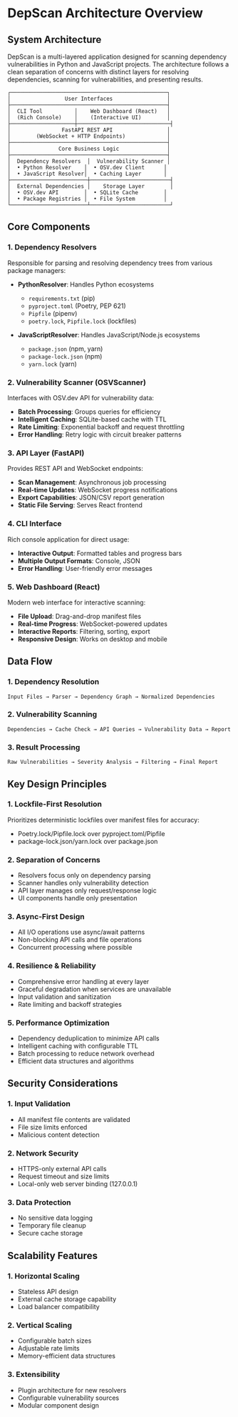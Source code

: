 # DepScan Architecture Overview

## System Architecture

DepScan is a multi-layered application designed for scanning dependency vulnerabilities in Python and JavaScript projects. The architecture follows a clean separation of concerns with distinct layers for resolving dependencies, scanning for vulnerabilities, and presenting results.

```
┌─────────────────────────────────────────────────┐
│                 User Interfaces                 │
├─────────────────────────────────────────────────┤
│  CLI Tool          │    Web Dashboard (React)   │
│  (Rich Console)    │    (Interactive UI)        │
├────────────────────┼─────────────────────────────┤
│                FastAPI REST API                 │
│        (WebSocket + HTTP Endpoints)             │
├─────────────────────────────────────────────────┤
│               Core Business Logic               │
├─────────────────────────────────────────────────┤
│  Dependency Resolvers  │  Vulnerability Scanner │
│  • Python Resolver    │  • OSV.dev Client      │
│  • JavaScript Resolver│  • Caching Layer       │
├────────────────────────┼─────────────────────────┤
│  External Dependencies │    Storage Layer        │
│  • OSV.dev API        │  • SQLite Cache        │
│  • Package Registries │  • File System         │
└────────────────────────┴─────────────────────────┘
```

## Core Components

### 1. Dependency Resolvers
Responsible for parsing and resolving dependency trees from various package managers:

- **PythonResolver**: Handles Python ecosystems
  - `requirements.txt` (pip)
  - `pyproject.toml` (Poetry, PEP 621)
  - `Pipfile` (pipenv)  
  - `poetry.lock`, `Pipfile.lock` (lockfiles)

- **JavaScriptResolver**: Handles JavaScript/Node.js ecosystems
  - `package.json` (npm, yarn)
  - `package-lock.json` (npm)
  - `yarn.lock` (yarn)

### 2. Vulnerability Scanner (OSVScanner)
Interfaces with OSV.dev API for vulnerability data:

- **Batch Processing**: Groups queries for efficiency
- **Intelligent Caching**: SQLite-based cache with TTL
- **Rate Limiting**: Exponential backoff and request throttling
- **Error Handling**: Retry logic with circuit breaker patterns

### 3. API Layer (FastAPI)
Provides REST API and WebSocket endpoints:

- **Scan Management**: Asynchronous job processing
- **Real-time Updates**: WebSocket progress notifications
- **Export Capabilities**: JSON/CSV report generation
- **Static File Serving**: Serves React frontend

### 4. CLI Interface
Rich console application for direct usage:

- **Interactive Output**: Formatted tables and progress bars
- **Multiple Output Formats**: Console, JSON
- **Error Handling**: User-friendly error messages

### 5. Web Dashboard (React)
Modern web interface for interactive scanning:

- **File Upload**: Drag-and-drop manifest files
- **Real-time Progress**: WebSocket-powered updates  
- **Interactive Reports**: Filtering, sorting, export
- **Responsive Design**: Works on desktop and mobile

## Data Flow

### 1. Dependency Resolution
```
Input Files → Parser → Dependency Graph → Normalized Dependencies
```

### 2. Vulnerability Scanning  
```
Dependencies → Cache Check → API Queries → Vulnerability Data → Report
```

### 3. Result Processing
```
Raw Vulnerabilities → Severity Analysis → Filtering → Final Report
```

## Key Design Principles

### 1. **Lockfile-First Resolution**
Prioritizes deterministic lockfiles over manifest files for accuracy:
- Poetry.lock/Pipfile.lock over pyproject.toml/Pipfile
- package-lock.json/yarn.lock over package.json

### 2. **Separation of Concerns**
- Resolvers focus only on dependency parsing
- Scanner handles only vulnerability detection
- API layer manages only request/response logic
- UI components handle only presentation

### 3. **Async-First Design**
- All I/O operations use async/await patterns
- Non-blocking API calls and file operations
- Concurrent processing where possible

### 4. **Resilience & Reliability**
- Comprehensive error handling at every layer
- Graceful degradation when services are unavailable
- Input validation and sanitization
- Rate limiting and backoff strategies

### 5. **Performance Optimization**
- Dependency deduplication to minimize API calls
- Intelligent caching with configurable TTL
- Batch processing to reduce network overhead
- Efficient data structures and algorithms

## Security Considerations

### 1. **Input Validation**
- All manifest file contents are validated
- File size limits enforced
- Malicious content detection

### 2. **Network Security**
- HTTPS-only external API calls
- Request timeout and size limits
- Local-only web server binding (127.0.0.1)

### 3. **Data Protection**
- No sensitive data logging
- Temporary file cleanup
- Secure cache storage

## Scalability Features

### 1. **Horizontal Scaling**
- Stateless API design
- External cache storage capability
- Load balancer compatibility

### 2. **Vertical Scaling**
- Configurable batch sizes
- Adjustable rate limits
- Memory-efficient data structures

### 3. **Extensibility**
- Plugin architecture for new resolvers
- Configurable vulnerability sources
- Modular component design